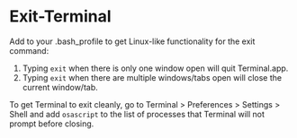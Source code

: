 Exit-Terminal
=============

Add to your .bash_profile to get Linux-like functionality for the exit command:

1. Typing `exit` when there is only one window open will quit Terminal.app.
2. Typing `exit` when there are multiple windows/tabs open will close the current window/tab.

To get Terminal to exit cleanly, go to Terminal > Preferences > Settings > Shell and add `osascript` to the list of processes that Terminal will not prompt before closing.
